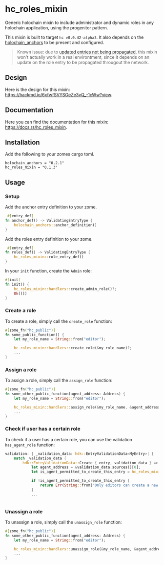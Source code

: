# hc_roles_mixin

Generic holochain mixin to include administrator and dynamic roles in any holochain application, using the progenitor pattern.

This mixin is built to target `hc v0.0.42-alpha3`. It also depends on the [holochain_anchors](https://github.com/holochain/holochain_anchors) to be present and configured.

> Known issue: due to [updated entries not being propagated](https://github.com/holochain/holochain-rust/issues/2008), this mixin won't actually work in a real environtment, since it depends on an update on the role entry to be propagated througout the network.

## Design

Here is the design for this mixin: https://hackmd.io/6xfwfSVYSGeZe3vQ_-1cWw?view.

## Documentation

Here you can find the documentation for this mixin: https://docs.rs/hc_roles_mixin.

## Installation

Add the following to your zomes cargo toml.

```
holochain_anchors = "0.2.1"
hc_roles_mixin = "0.1.3"
```

## Usage

### Setup

Add the anchor entry definition to your zome.

```rust
 #[entry_def]
fn anchor_def() -> ValidatingEntryType {
    holochain_anchors::anchor_definition()
}
```

Add the roles entry definition to your zome.

```rust
 #[entry_def]
fn roles_def() -> ValidatingEntryType {
    hc_roles_mixin::role_entry_def()
}
```

In your `init` function, create the `Admin` role:

```rust
#[init]
fn init() {
    hc_roles_mixin::handlers::create_admin_role()?;
    Ok(())
}
```

### Create a role

To create a role, simply call the `create_role` function:

```rust
#[zome_fn("hc_public")]
fn some_public_function() {
    let my_role_name = String::from("editor");

    hc_roles_mixin::handlers::create_role(&my_role_name)?;
    ...
}
```

### Assign a role

To assign a role, simply call the `assign_role` function:

```rust
#[zome_fn("hc_public")]
fn some_other_public_function(agent_address: Address) {
    let my_role_name = String::from("editor");

    hc_roles_mixin::handlers::assign_role(&my_role_name, &agent_address)?;
    ...
}
```

### Check if user has a certain role

To check if a user has a certain role, you can use the validation `has_agent_role` function:

```rust
validation: | _validation_data: hdk::EntryValidationData<MyEntry>| {
    match _validation_data {
        hdk::EntryValidationData::Create { entry, validation_data } => {
            let agent_address = &validation_data.sources()[0];
            let is_agent_permitted_to_create_this_entry = hc_roles_mixin::validaton::has_agent_role(&agent_address, String::from("editor"))?;

            if !is_agent_permitted_to_create_this_entry {
                return Err(String::from("Only editors can create a new entry"));
            }
            ...
            

```

### Unassign a role

To unassign a role, simply call the `unassign_role` function:

```rust
#[zome_fn("hc_public")]
fn some_other_public_function(agent_address: Address) {
    let my_role_name = String::from("editor");

    hc_roles_mixin::handlers::unassign_role(&my_role_name, &agent_address)?;
    ...
}
```
